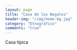 ```yaml
---
layout: page
title: "Casa de los Nogales"
header-img: "/img/home-bg.jpg"
category: "Etnográfico"
comments: "true"
---
```



Casa típica





